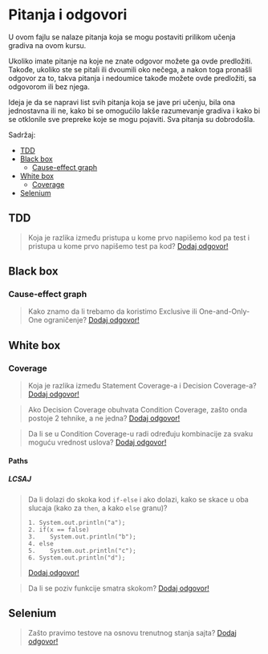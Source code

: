 # Pitanja i odgovori

U ovom fajlu se nalaze pitanja koja se mogu postaviti prilikom učenja gradiva na ovom kursu.

Ukoliko imate pitanje na koje ne znate odgovor možete ga ovde predložiti. Takođe, ukoliko
ste se pitali ili dvoumili oko nečega, a nakon toga pronašli odgovor za to, takva pitanja
i nedoumice takođe možete ovde predložiti, sa odgovorom ili bez njega.

Ideja je da se napravi list svih pitanja koja se jave pri učenju, bila ona jednostavna ili ne, kako bi se omogućilo lakše razumevanje gradiva i kako bi se otklonile sve prepreke koje se
mogu pojaviti. Sva pitanja su dobrodošla.

Sadržaj:
- [TDD](#tdd)
- [Black box](#black-box)
  - [Cause-effect graph](#cause-effect-graph)
- [White box](#white-box)
  - [Coverage](#coverage)
- [Selenium](#selenium)

## TDD

> Koja je razlika između pristupa u kome prvo napišemo kod pa test i pristupa u kome prvo napišemo test pa kod?
[Dodaj odgovor!](https://github.com/imioer/kts/edit/main/pitanja_i_odgovori.md)

## Black box

### Cause-effect graph

> Kako znamo da li trebamo da koristimo Exclusive ili One-and-Only-One ograničenje?
[Dodaj odgovor!](https://github.com/imioer/kts/edit/main/pitanja_i_odgovori.md)

## White box

### Coverage

> Koja je razlika između Statement Coverage-a i Decision Coverage-a?
[Dodaj odgovor!](https://github.com/imioer/kts/edit/main/pitanja_i_odgovori.md)

> Ako Decision Coverage obuhvata Condition Coverage, zašto onda postoje 2 tehnike, a ne jedna?
[Dodaj odgovor!](https://github.com/imioer/kts/edit/main/pitanja_i_odgovori.md)

> Da li se u Condition Coverage-u radi određuju kombinacije za svaku moguću vrednost uslova?
[Dodaj odgovor!](https://github.com/imioer/kts/edit/main/pitanja_i_odgovori.md)

#### Paths

##### LCSAJ


> Da li dolazi do skoka kod `if-else` i ako dolazi, kako se skace u oba slucaja (kako za `then`, a kako `else` granu)?
> ```
> 1. System.out.println("a");
> 2. if(x == false)
> 3.    System.out.println("b");
> 4. else 
> 5.    System.out.println("c");
> 6. System.out.println("d");
> ```
> [Dodaj odgovor!](https://github.com/imioer/kts/edit/main/pitanja_i_odgovori.md)


> Da li se poziv funkcije smatra skokom? [Dodaj odgovor!](https://github.com/imioer/kts/edit/main/pitanja_i_odgovori.md)

## Selenium

> Zašto pravimo testove na osnovu trenutnog stanja sajta?
[Dodaj odgovor!](https://github.com/imioer/kts/edit/main/pitanja_i_odgovori.md)


<!-- <details>
  <summary>
  <b>
    Odgovor <a href="https://github.com/imioer/kts/edit/main/pitanja_i_odgovori.md">(Dodaj odgovor!)</a>
  </b>
  </summary>
 < ! - - Obrišite komentar i unesite odgovor na ovo pitanje - - >
</details> 
-->
